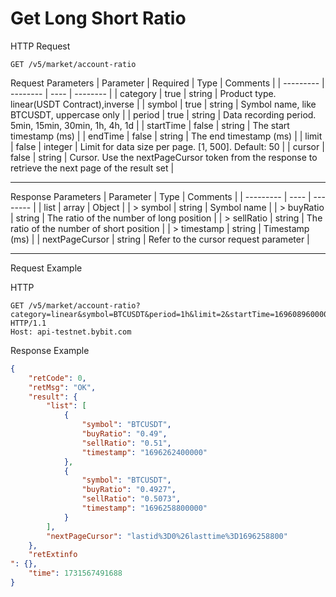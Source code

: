 # Get Long Short Ratio

HTTP Request
```http
GET /v5/market/account-ratio
```

Request Parameters
| Parameter | Required | Type | Comments |
| --------- | -------- | ---- | -------- |
| category | true | string | Product type. linear(USDT Contract),inverse |
| symbol | true | string | Symbol name, like BTCUSDT, uppercase only |
| period | true | string | Data recording period. 5min, 15min, 30min, 1h, 4h, 1d |
| startTime | false | string | The start timestamp (ms) |
| endTime | false | string | The end timestamp (ms) |
| limit | false | integer | Limit for data size per page. [1, 500]. Default: 50 |
| cursor | false | string | Cursor. Use the nextPageCursor token from the response to retrieve the next page of the result set |

---


Response Parameters
| Parameter | Type | Comments |
| --------- | ---- | -------- |
| list | array | Object |
| > symbol | string | Symbol name |
| > buyRatio | string | The ratio of the number of long position |
| > sellRatio | string | The ratio of the number of short position |
| > timestamp | string | Timestamp (ms) |
| nextPageCursor | string | Refer to the cursor request parameter |

---


Request Example

HTTP
 
  
  
  
```http
GET /v5/market/account-ratio?category=linear&symbol=BTCUSDT&period=1h&limit=2&startTime=1696089600000&endTime=1696262400000 HTTP/1.1
Host: api-testnet.bybit.com
```

Response Example
```json
{
    "retCode": 0,
    "retMsg": "OK",
    "result": {
        "list": [
            {
                "symbol": "BTCUSDT",
                "buyRatio": "0.49",
                "sellRatio": "0.51",
                "timestamp": "1696262400000"
            },
            {
                "symbol": "BTCUSDT",
                "buyRatio": "0.4927",
                "sellRatio": "0.5073",
                "timestamp": "1696258800000"
            }
        ],
        "nextPageCursor": "lastid%3D0%26lasttime%3D1696258800"
    },
    "retExtinfo
": {},
    "time": 1731567491688
}
```


